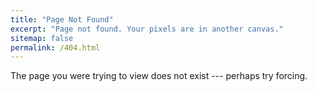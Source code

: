 ```yaml
---
title: "Page Not Found"
excerpt: "Page not found. Your pixels are in another canvas."
sitemap: false
permalink: /404.html
---
```


The page you were trying to view does not exist --- perhaps try forcing.

<script type="text/javascript">
  var GOOG_FIXURL_LANG = 'en';
  var GOOG_FIXURL_SITE = '{{ site.url }}'
</script>
<script type="text/javascript"
  src="//linkhelp.clients.google.com/tbproxy/lh/wm/fixurl.js">
</script>
